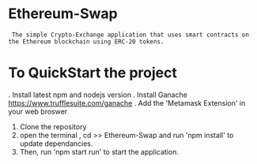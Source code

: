 # Ethereum-Swap
	 The simple Crypto-Exchange application that uses smart contracts on the Ethereum blockchain using ERC-20 tokens. 
	 
# To QuickStart the project 
. Install latest npm and nodejs version
. Install Ganache https://www.trufflesuite.com/ganache
. Add the 'Metamask Extension' in your web broswer

1. Clone the repository
2. open the terminal , cd >> Ethereum-Swap and run 'npm install' to update dependancies.
3. Then, run 'npm start run' to start the application.
